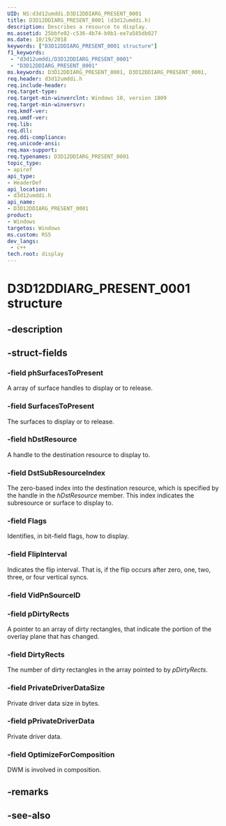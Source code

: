 ```yaml
---
UID: NS:d3d12umddi.D3D12DDIARG_PRESENT_0001
title: D3D12DDIARG_PRESENT_0001 (d3d12umddi.h)
description: Describes a resource to display.
ms.assetid: 25bbfe02-c536-4b74-b9b1-ee7a585db027
ms.date: 10/19/2018
keywords: ["D3D12DDIARG_PRESENT_0001 structure"]
f1_keywords:
 - "d3d12umddi/D3D12DDIARG_PRESENT_0001"
 - "D3D12DDIARG_PRESENT_0001"
ms.keywords: D3D12DDIARG_PRESENT_0001, D3D12DDIARG_PRESENT_0001, 
req.header: d3d12umddi.h
req.include-header:
req.target-type:
req.target-min-winverclnt: Windows 10, version 1809
req.target-min-winversvr:
req.kmdf-ver:
req.umdf-ver:
req.lib:
req.dll:
req.ddi-compliance:
req.unicode-ansi:
req.max-support:
req.typenames: D3D12DDIARG_PRESENT_0001
topic_type: 
- apiref
api_type: 
- HeaderDef
api_location: 
- d3d12umddi.h
api_name: 
- D3D12DDIARG_PRESENT_0001
product:
- Windows
targetos: Windows
ms.custom: RS5
dev_langs:
 - c++
tech.root: display
---
```


# D3D12DDIARG_PRESENT_0001 structure

## -description


## -struct-fields

### -field phSurfacesToPresent

A array of surface handles to display or to release.

### -field SurfacesToPresent

The surfaces to display or to release.

### -field hDstResource

A handle to the destination resource to display to.

### -field DstSubResourceIndex

The zero-based index into the destination resource, which is specified by the handle in the *hDstResource* member. This index indicates the subresource or surface to display to.

### -field Flags

Identifies, in bit-field flags, how to display.

### -field FlipInterval

Indicates the flip interval. That is, if the flip occurs after zero, one, two, three, or four vertical syncs.

### -field VidPnSourceID
 
### -field pDirtyRects

A pointer to an array of dirty rectangles, that indicate the portion of the overlay plane that has changed.

### -field DirtyRects

The number of dirty rectangles in the array pointed to by *pDirtyRects*.

### -field PrivateDriverDataSize

Private driver data size in bytes. 

### -field pPrivateDriverData

Private driver data.

### -field OptimizeForComposition
 
DWM is involved in composition.

## -remarks

## -see-also
